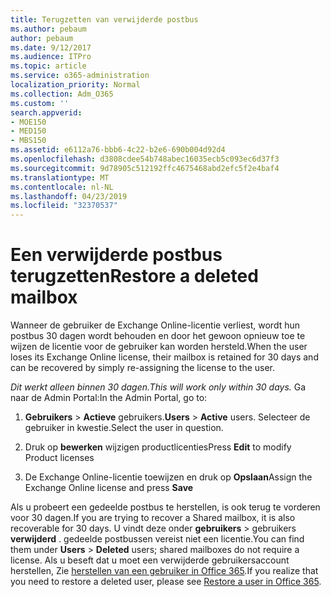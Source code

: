 ```yaml
---
title: Terugzetten van verwijderde postbus
ms.author: pebaum
author: pebaum
ms.date: 9/12/2017
ms.audience: ITPro
ms.topic: article
ms.service: o365-administration
localization_priority: Normal
ms.collection: Adm_O365
ms.custom: ''
search.appverid:
- MOE150
- MED150
- MBS150
ms.assetid: e6112a76-bbb6-4c22-b2e6-690b004d92d4
ms.openlocfilehash: d3808cdee54b748abec16035ecb5c093ec6d37f3
ms.sourcegitcommit: 9d78905c512192ffc4675468abd2efc5f2e4baf4
ms.translationtype: MT
ms.contentlocale: nl-NL
ms.lasthandoff: 04/23/2019
ms.locfileid: "32370537"
---
```

# <a name="restore-a-deleted-mailbox"></a><span data-ttu-id="a4582-102">Een verwijderde postbus terugzetten</span><span class="sxs-lookup"><span data-stu-id="a4582-102">Restore a deleted mailbox</span></span>

<span data-ttu-id="a4582-103">Wanneer de gebruiker de Exchange Online-licentie verliest, wordt hun postbus 30 dagen wordt behouden en door het gewoon opnieuw toe te wijzen de licentie voor de gebruiker kan worden hersteld.</span><span class="sxs-lookup"><span data-stu-id="a4582-103">When the user loses its Exchange Online license, their mailbox is retained for 30 days and can be recovered by simply re-assigning the license to the user.</span></span>
  
 <span data-ttu-id="a4582-104">*Dit werkt alleen binnen 30 dagen.*</span><span class="sxs-lookup"><span data-stu-id="a4582-104">*This will work only within 30 days.*</span></span>  <span data-ttu-id="a4582-105">Ga naar de Admin Portal:</span><span class="sxs-lookup"><span data-stu-id="a4582-105">In the Admin Portal, go to:</span></span> 
  
1. <span data-ttu-id="a4582-106">**Gebruikers** \> **Actieve** gebruikers.</span><span class="sxs-lookup"><span data-stu-id="a4582-106">**Users** \> **Active** users.</span></span> <span data-ttu-id="a4582-107">Selecteer de gebruiker in kwestie.</span><span class="sxs-lookup"><span data-stu-id="a4582-107">Select the user in question.</span></span> 
    
2. <span data-ttu-id="a4582-108">Druk op **bewerken** wijzigen productlicenties</span><span class="sxs-lookup"><span data-stu-id="a4582-108">Press **Edit** to modify Product licenses</span></span> 
    
3. <span data-ttu-id="a4582-109">De Exchange Online-licentie toewijzen en druk op **Opslaan**</span><span class="sxs-lookup"><span data-stu-id="a4582-109">Assign the Exchange Online license and press **Save**</span></span>
    
<span data-ttu-id="a4582-110">Als u probeert een gedeelde postbus te herstellen, is ook terug te vorderen voor 30 dagen.</span><span class="sxs-lookup"><span data-stu-id="a4582-110">If you are trying to recover a Shared mailbox, it is also recoverable for 30 days.</span></span> <span data-ttu-id="a4582-111">U vindt deze onder **gebruikers** \> gebruikers **verwijderd** . gedeelde postbussen vereist niet een licentie.</span><span class="sxs-lookup"><span data-stu-id="a4582-111">You can find them under **Users** \> **Deleted** users; shared mailboxes do not require a license.</span></span> <span data-ttu-id="a4582-112">Als u beseft dat u moet een verwijderde gebruikersaccount herstellen, Zie [herstellen van een gebruiker in Office 365](https://docs.microsoft.com/en-us/office365/admin/add-users/restore-user).</span><span class="sxs-lookup"><span data-stu-id="a4582-112">If you realize that you need to restore a deleted user, please see [Restore a user in Office 365](https://docs.microsoft.com/en-us/office365/admin/add-users/restore-user).</span></span>
  

